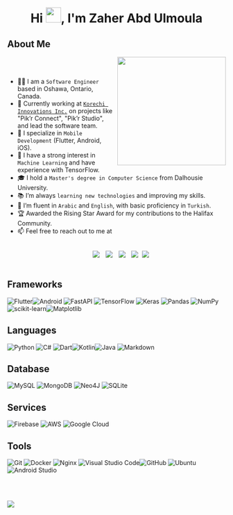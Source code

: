<h1 align="center"><b>Hi </b><img src="https://media.giphy.com/media/hvRJCLFzcasrR4ia7z/giphy.gif" width="35"><b>, I'm Zaher Abd Ulmoula </b></h1>


## About Me

<picture> <img align="right" src="https://github.com/7oSkaaa/7oSkaaa/blob/main/Images/Right_Side.gif?raw=true" width=250px></picture>

<br><br>

- :man_technologist: I am a `Software Engineer` based in Oshawa, Ontario, Canada.
- :briefcase: Currently working at [`Korechi Innovations Inc.`](https://korechi.com/) on projects like "Pik’r Connect", "Pik’r Studio", and lead the software team.
- :iphone: I specialize in `Mobile Development` (Flutter, Android, iOS).
- :robot: I have a strong interest in `Machine Learning` and have experience with TensorFlow.
- :mortar_board: I hold a `Master's degree in Computer Science` from Dalhousie University.
- :books: I’m always `learning new technologies` and improving my skills.
- :speech_balloon: I’m fluent in `Arabic` and `English`, with basic proficiency in `Turkish`.
- :trophy: Awarded the Rising Star Award for my contributions to the Halifax Community.
- :mailbox: Feel free to reach out to me at 
<br>


 <div align="center"  class="icons-social" style="margin-left: 10px;">
        <a style="margin-left: 10px;"  target="_blank" href="https://www.linkedin.com/in/mzaherabdulmoula">
			<img src="https://img.shields.io/badge/LinkedIn-0077B5?style=for-the-badge&logo=linkedin&logoColor=white"></a>
        <a style="margin-left: 10px;" target="_blank" href="https://github.com/zaher88abd">
		<img src="https://img.shields.io/badge/GitHub-100000?style=for-the-badge&logo=github&logoColor=white"></a>
		<a style="margin-left: 10px;" target="_blank" href="https://stackoverflow.com/users/3241790/zaher88abd">
				<img src="https://img.shields.io/badge/Stack_Overflow-FE7A16?style=for-the-badge&logo=stack-overflow&logoColor=white"></a>
        <a style="margin-left: 10px;" target="_blank" href="https://twitter.com/zaher88abd">
			<img src="https://img.shields.io/badge/Twitter-1DA1F2?style=for-the-badge&logo=twitter&logoColor=white" ></a>
		<a style="margin-left: 5px;" target="_blank" href="mailto:zaher88abd@gmail.com">
					<img src="https://img.shields.io/badge/Gmail-D14836?style=for-the-badge&logo=gmail&logoColor=white"/></a>
                    
</div>

<br>

## Frameworks
![Flutter](https://img.shields.io/badge/Flutter-%2302569B.svg?style=for-the-badge&logo=Flutter&logoColor=white)![Android](https://img.shields.io/badge/Android-3DDC84?style=for-the-badge&logo=android&logoColor=white)
![FastAPI](https://img.shields.io/badge/FastAPI-005571?style=for-the-badge&logo=fastapi) ![TensorFlow](https://img.shields.io/badge/TensorFlow-%23FF6F00.svg?style=for-the-badge&logo=TensorFlow&logoColor=white) ![Keras](https://img.shields.io/badge/Keras-%23D00000.svg?style=for-the-badge&logo=Keras&logoColor=white) ![Pandas](https://img.shields.io/badge/pandas-%23150458.svg?style=for-the-badge&logo=pandas&logoColor=white) ![NumPy](https://img.shields.io/badge/numpy-%23013243.svg?style=for-the-badge&logo=numpy&logoColor=white) ![scikit-learn](https://img.shields.io/badge/scikit--learn-%23F7931E.svg?style=for-the-badge&logo=scikit-learn&logoColor=white)![Matplotlib](https://img.shields.io/badge/Matplotlib-%23ffffff.svg?style=for-the-badge&logo=Matplotlib&logoColor=black)


## Languages
![Python](https://img.shields.io/badge/python-3670A0?style=for-the-badge&logo=python&logoColor=ffdd54) ![C#](https://img.shields.io/badge/c%23-%23239120.svg?style=for-the-badge&logo=c-sharp&logoColor=white) ![Dart](https://img.shields.io/badge/dart-%230175C2.svg?style=for-the-badge&logo=dart&logoColor=white)![Kotlin](https://img.shields.io/badge/kotlin-%237F52FF.svg?style=for-the-badge&logo=kotlin&logoColor=white)![Java](https://img.shields.io/badge/java-%23ED8B00.svg?style=for-the-badge&logo=openjdk&logoColor=white)
![Markdown](https://img.shields.io/badge/markdown-%23000000.svg?style=for-the-badge&logo=markdown&logoColor=white)
## Database
![MySQL](https://img.shields.io/badge/mysql-%2300f.svg?style=for-the-badge&logo=mysql&logoColor=white) ![MongoDB](https://img.shields.io/badge/MongoDB-%234ea94b.svg?style=for-the-badge&logo=mongodb&logoColor=white) ![Neo4J](https://img.shields.io/badge/Neo4j-008CC1?style=for-the-badge&logo=neo4j&logoColor=white) ![SQLite](https://img.shields.io/badge/sqlite-%2307405e.svg?style=for-the-badge&logo=sqlite&logoColor=white)
## Services
![Firebase](https://img.shields.io/badge/firebase-a08021?style=for-the-badge&logo=firebase&logoColor=ffcd34)
![AWS](https://img.shields.io/badge/AWS-%23FF9900.svg?style=for-the-badge&logo=amazon-aws&logoColor=white) ![Google Cloud](https://img.shields.io/badge/GoogleCloud-%234285F4.svg?style=for-the-badge&logo=google-cloud&logoColor=white)

## Tools
![Git](https://img.shields.io/badge/git-%23F05033.svg?style=for-the-badge&logo=git&logoColor=white) ![Docker](https://img.shields.io/badge/docker-%230db7ed.svg?style=for-the-badge&logo=docker&logoColor=white) ![Nginx](https://img.shields.io/badge/nginx-%23009639.svg?style=for-the-badge&logo=nginx&logoColor=white) ![Visual Studio Code](https://img.shields.io/badge/VisualStudioCode-0078d7.svg?style=for-the-badge&logo=visual-studio-code&logoColor=white)![GitHub](https://img.shields.io/badge/github-%23121011.svg?style=for-the-badge&logo=github&logoColor=white) ![Ubuntu](https://img.shields.io/badge/Ubuntu-E95420?style=for-the-badge&logo=ubuntu&logoColor=white)
 ![Android Studio](https://img.shields.io/badge/android%20studio-346ac1?style=for-the-badge&logo=android%20studio&logoColor=white)

<br>
<br>

![](https://komarev.com/ghpvc/?username=zaher88abd&color=green)
